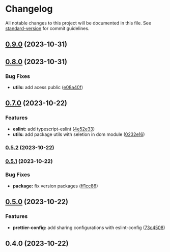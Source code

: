 # Changelog

All notable changes to this project will be documented in this file. See [standard-version](https://github.com/conventional-changelog/standard-version) for commit guidelines.

## [0.9.0](https://github.com/gabrielmelo/tc96-tools/compare/v0.8.0...v0.9.0) (2023-10-31)

## [0.8.0](https://github.com/gabrielmelo/tc96-tools/compare/v0.7.0...v0.8.0) (2023-10-31)


### Bug Fixes

* **utils:** add acess public ([e08a40f](https://github.com/gabrielmelo/tc96-tools/commit/e08a40ff2e394b5bedf2ecae985f800943d5ae88))

## [0.7.0](https://github.com/gabrielmelo/tc96-tools/compare/v0.5.2...v0.7.0) (2023-10-22)


### Features

* **eslint:** add typescript-eslint ([4e52e33](https://github.com/gabrielmelo/tc96-tools/commit/4e52e3333b6d9445a053c0a3a7df930915c691c9))
* **utils:** add package utils with seletion in dom module ([0232e16](https://github.com/gabrielmelo/tc96-tools/commit/0232e16d409098260a089c0a1e045cd185b10692))

### [0.5.2](https://github.com/gabrielmelo/tc96-lint/compare/v0.5.1...v0.5.2) (2023-10-22)

### [0.5.1](https://github.com/gabrielmelo/tc96-lint/compare/v0.5.0...v0.5.1) (2023-10-22)


### Bug Fixes

* **package:** fix version packages ([ff1cc86](https://github.com/gabrielmelo/tc96-lint/commit/ff1cc864a372db9682620464916a882c17c18bfa))

## [0.5.0](https://github.com/gabrielmelo/tc96-lint/compare/v0.4.0...v0.5.0) (2023-10-22)


### Features

* **prettier-config:** add sharing configurations with eslint-config ([73c4508](https://github.com/gabrielmelo/tc96-lint/commit/73c45087e7fd46bd711b7e9d44578bfee250e4f4))

## 0.4.0 (2023-10-22)
